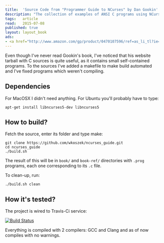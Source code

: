 ```yaml
---
title:	'Source Code from "Programmer Guide to NCurses" by Dan Gookin'
description: "The collection of examples of ANSI C programs using NCurses library."
tags:	article
read:	2015-07-08
published: true
layout: layout_book
ads:
- <a href="http://www.amazon.com/gp/product/0470107596/ref=as_li_tl?ie=UTF8&camp=1789&creative=390957&creativeASIN=0470107596&linkCode=as2&tag=wojcadamkoszh-20&linkId=MGOJX6VUG7MNU4C5"><img border="0" src="http://ws-na.amazon-adsystem.com/widgets/q?_encoding=UTF8&ASIN=0470107596&Format=_SL250_&ID=AsinImage&MarketPlace=US&ServiceVersion=20070822&WS=1&tag=wojcadamkoszh-20" ></a><img src="http://ir-na.amazon-adsystem.com/e/ir?t=wojcadamkoszh-20&l=as2&o=1&a=0470107596" width="1" height="1" border="0" alt="" style="border:none !important; margin:0px !important;" />
---
```


Even though I've never read Gookin's book, I've noticed that his website
tarball with C sources is quite useful, as it contains small self-contained
programs. To the sources I've added a makefile to make build automated and
I've fixed programs which weren't compiling.

## Dependencies

For MacOSX I didn't need anything. For Ubuntu you'll probably have to type:

~~~terminal
apt-get install libncurses5-dev libncurses5
~~~

## How to build?

Fetch the source, enter its folder and type make:

~~~terminal
git clone https://github.com/wkoszek/ncurses_guide.git
cd ncurses_guide
./build.sh
~~~

The result of this will be in `book/` and `book-ref/` directories with `.prog`
programs, each one corresponding to its `.c` file.

To clean-up, run:

~~~terminal
./build.sh clean
~~~

## How it's tested?

The project is wired to Travis-Ci service:

[![Build Status](https://travis-ci.org/wkoszek/ncurses_guide.svg?branch=master)](https://travis-ci.org/wkoszek/ncurses_guide)

Everything is compiled with 2 compilers: GCC and Clang and as of now
compiles with no warnings.
